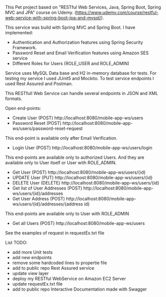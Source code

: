 This Pet project based on "RESTful Web Services, Java, Spring Boot, Spring MVC and JPA" course on Udemy.
(https://www.udemy.com/course/restful-web-service-with-spring-boot-jpa-and-mysql/).

This service was build with Spring MVC and Spring Boot. I have implemented:
- Authentication and Authorization features using Spring Security Framework.
- Password Reset and Email Verification features using Amazon SES service
- Different Roles for Users (ROLE_USER and ROLE_ADMIN)

Service uses MySQL Data base and H2 in-memory database for tests. 
For testing my service I used JUnit5 and Mockito. To test service endpoints I used Rest Assured and Postman.

This RESTfull Web Service can handle several endpoints in JSON and XML formats.

Open end-points:
- Create User (POST) http://localhost:8080/mobile-app-ws/users
- Password Reset (POST) http://localhost:8080/mobile-app-ws/users/password-reset-request

This end-point is available only after Email Verification.
- Login User (POST) http://localhost:8080/mobile-app-ws/users/login

This end-points are available only to authorized Users.
And they are available only to User itself or User with ROLE_ADMIN.
- Get User (POST) http://localhost:8080/mobile-app-ws/users/{id}
- UPDATE User (PUT) http://localhost:8080/mobile-app-ws/users/{id}
- DELETE User (DELETE) http://localhost:8080/mobile-app-ws/users/{id}
- Get list of User Addresses (POST) http://localhost:8080/mobile-app-ws/users/{id}/addresses
- Get User Address (POST) http://localhost:8080/mobile-app-ws/users/{id}/addresses/{address id}

This end-points are available only to User with ROLE_ADMIN
- Get all Users (POST) http://localhost:8080/mobile-app-ws/users

See the examples of request in requestEx.txt file

List TODO:
- add more Unit tests
- add new endpoints
- remove some hardcoded lines to propertie file
- add to public repo Rest Assured service
- update view layer
- deploy my RESTful WebService on Amazon EC2 Server
- update requestEx.txt file
- add to public repo Interactive Documentation made with Swagger
